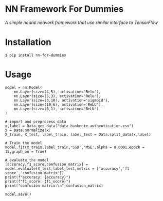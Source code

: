 # NN Framework For Dummies

*A simple neural network framework that use similar interface to TensorFlow*

# Installation

    $ pip install nn-for-dummies

# Usage

    model = nn.Model(
        nn.Layer(size=(4,5), activation='Relu'),
        nn.Layer(size=(5,3), activation='Relu'),
        nn.Layer(size=(3,10), activation='sigmoid'),
        nn.Layer(size=(10,6), activation='ReLU'),
        nn.Layer(size=(6,1), activation='ReLU')
    )

    # import and preprocess data
    x,label = Data.get_data("data_banknote_authentication.csv")
    x = Data.normalize(x)
    X_train, X_test, label_train, label_test = Data.split_data(x,label)

    # Train the model
    model.fit(X_train,label_train,'SGD','MSE',alpha = 0.0001,epoch = 15,graph_on = True)

    # evaluate the model
    [accuracy,f1_score,confusion_matrix] = model.evaluate(X_test,label_test,metric = ['accuracy','f1 score','confusion matrix'])
    print(f"accuracy: {accuracy}")
    print(f"f1_score: {f1_score}")
    print("confusion matrix:\n",confusion_matrix)

    model.save()

